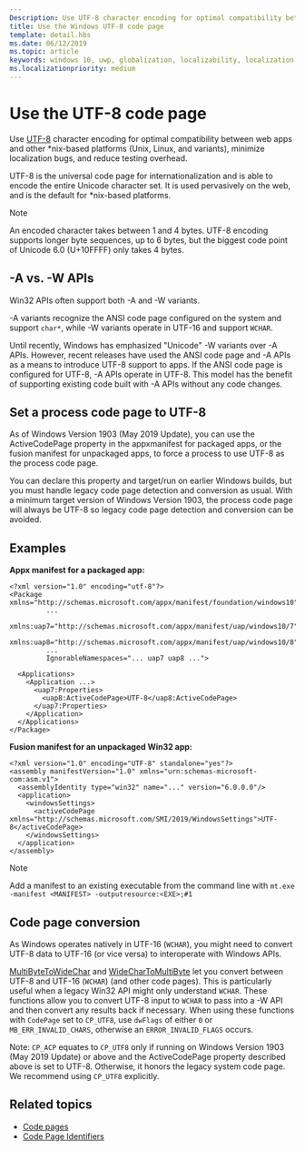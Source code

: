 ```yaml
---
Description: Use UTF-8 character encoding for optimal compatibility between web apps and other *nix-based platforms (Unix, Linux, and variants), minimize localization bugs, and reduce testing overhead.
title: Use the Windows UTF-8 code page
template: detail.hbs
ms.date: 06/12/2019
ms.topic: article
keywords: windows 10, uwp, globalization, localizability, localization
ms.localizationpriority: medium
---
```


# Use the UTF-8 code page

Use [UTF-8](http://www.utf-8.com/) character encoding for optimal compatibility between web apps and other *nix-based platforms (Unix, Linux, and variants), minimize localization bugs, and reduce testing overhead.

UTF-8 is the universal code page for internationalization and is able to encode the entire Unicode character set. It is used pervasively on the web, and is the default for *nix-based platforms.

> [!NOTE]
> An encoded character takes between 1 and 4 bytes. UTF-8 encoding supports longer byte sequences, up to 6 bytes, but the biggest code point of Unicode 6.0 (U+10FFFF) only takes 4 bytes.

## -A vs. -W APIs
  
Win32 APIs often support both -A and -W variants.

-A variants recognize the ANSI code page configured on the system and support `char*`, while -W variants operate in UTF-16 and support `WCHAR`.

Until recently, Windows has emphasized "Unicode" -W variants over -A APIs. However, recent releases have used the ANSI code page and -A APIs as a means to introduce UTF-8 support to apps. If the ANSI code page is configured for UTF-8, -A APIs operate in UTF-8. This model has the benefit of supporting existing code built with -A APIs without any code changes.

## Set a process code page to UTF-8

As of Windows Version 1903 (May 2019 Update), you can use the ActiveCodePage property in the appxmanifest for packaged apps, or the fusion manifest for unpackaged apps, to force a process to use UTF-8 as the process code page.

You can declare this property and target/run on earlier Windows builds, but you must handle legacy code page detection and conversion as usual. With a minimum target version of Windows Version 1903, the process code page will always be UTF-8 so legacy code page detection and conversion can be avoided.

## Examples

**Appx manifest for a packaged app:**

```xaml
<?xml version="1.0" encoding="utf-8"?>
<Package xmlns="http://schemas.microsoft.com/appx/manifest/foundation/windows10"
         ...
         xmlns:uap7="http://schemas.microsoft.com/appx/manifest/uap/windows10/7"
         xmlns:uap8="http://schemas.microsoft.com/appx/manifest/uap/windows10/8"
         ...
         IgnorableNamespaces="... uap7 uap8 ...">

  <Applications>
    <Application ...>
      <uap7:Properties>
        <uap8:ActiveCodePage>UTF-8</uap8:ActiveCodePage>
      </uap7:Properties>
    </Application>
  </Applications>
</Package>
```

**Fusion manifest for an unpackaged Win32 app:**

``` xaml
<?xml version="1.0" encoding="UTF-8" standalone="yes"?>
<assembly manifestVersion="1.0" xmlns="urn:schemas-microsoft-com:asm.v1">
  <assemblyIdentity type="win32" name="..." version="6.0.0.0"/>
  <application>
    <windowsSettings>
      <activeCodePage xmlns="http://schemas.microsoft.com/SMI/2019/WindowsSettings">UTF-8</activeCodePage>
    </windowsSettings>
  </application>
</assembly>
```

> [!NOTE]
> Add a manifest to an existing executable from the command line with `mt.exe -manifest <MANIFEST> -outputresource:<EXE>;#1`

## Code page conversion

As Windows operates natively in UTF-16 (`WCHAR`), you might need to convert UTF-8 data to UTF-16 (or vice versa) to interoperate with Windows APIs.

[MultiByteToWideChar](https://docs.microsoft.com/windows/desktop/api/stringapiset/nf-stringapiset-multibytetowidechar) and [WideCharToMultiByte](https://docs.microsoft.com/windows/desktop/api/stringapiset/nf-stringapiset-widechartomultibyte) let you convert between UTF-8 and UTF-16 (`WCHAR`) (and other code pages). This is particularly useful when a legacy Win32 API might only understand `WCHAR`. These functions allow you to convert UTF-8 input to `WCHAR` to pass into a -W API and then convert any results back if necessary.
When using these functions with `CodePage` set to `CP_UTF8`, use `dwFlags` of either `0` or `MB_ERR_INVALID_CHARS`, otherwise an `ERROR_INVALID_FLAGS` occurs.

Note: `CP_ACP` equates to `CP_UTF8` only if running on Windows Version 1903 (May 2019 Update) or above and the ActiveCodePage property described above is set to UTF-8. Otherwise, it honors the legacy system code page. We recommend using `CP_UTF8` explicitly.

## Related topics

- [Code pages](https://docs.microsoft.com/windows/desktop/Intl/code-pages)
- [Code Page Identifiers](https://docs.microsoft.com/windows/desktop/Intl/code-page-identifiers)
